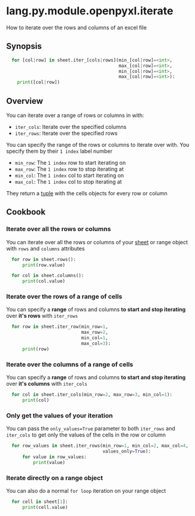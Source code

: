 # lang.py.module.openpyxl.iterate

How to iterate over the rows and columns of an excel file

## Synopsis

```py
  for [col|row] in sheet.iter_[cols|rows](min_[col|row]=<int>,
                                          max_[col|row]=<int>,
                                          min_[col|row]=<int>,
                                          max_[col|row]=<int>):
    print([col|row])
```

## Overview

You can iterate over a range of rows or columns in with:

- `iter_cols`: Iterate over the specified columns
- `iter_rows`: Iterate over the specified rows

You can specify the range of the rows or columns to iterate over with. You
specify them by their `1 index` label number

- `min_row`: The `1 index` row to start iterating on
- `max_row`: The `1 index` row to stop iterating at
- `min_col`: The `1 index` col to start iterating on
- `max_col`: The `1 index` col to stop iterating at

They return a [tuple](./hsr4.md) with the cells objects for every row or column

## Cookbook

### Iterate over all the rows or columns

You can iterate over all the rows or columns of your [sheet](./tmox.md) or
range object with `rows` and `columns` attributes

```py
  for row in sheet.rows():
      print(row.value)

  for col in sheet.columns():
      print(col.value)
```

### Iterate over the rows of a range of cells

You can specify a **range** of rows and columns **to start and stop iterating**
over **it's rows** with `iter_rows`

```py
  for row in sheet.iter_row(min_row=1,
                            max_row=2,
                            min_col=1,
                            max_col=3):
      print(row)

```

### Iterate over the columns of a range of cells

You can specify a **range** of rows and columns **to start and stop iterating**
over **it's columns** with `iter_cols`

```py
  for col in sheet.iter_cols(min_row=2, max_row=3, min_col=1):
      print(col)
```

### Only get the values of your iteration

You can pass the `only_values=True` parameter to both `iter_rows` and
`iter_cols` to get only the values of the cells in the row or column

```py
  for row_values in sheet.iter_rows(min_row=1, min_col=2, max_col=4,
                                    values_only=True):
      for value in row_values:
          print(value)
```

### Iterate directly on a range object

You can also do a normal `for loop` iteration on your range object

```py
  for cell in sheet[1]:
      print(cell.value)
```
